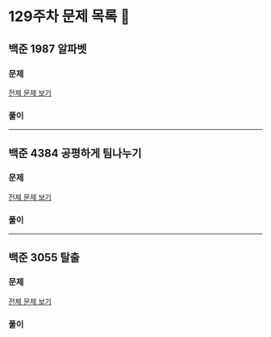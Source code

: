 # 129주차 문제 목록 📝

## 백준 1987 알파벳

### 문제

[전체 문제 보기](https://www.acmicpc.net/problem/2096)    

### 풀이

___

## 백준 4384 공평하게 팀나누기

### 문제

[전체 문제 보기](https://www.acmicpc.net/problem/18869)

### 풀이

___

## 백준 3055 탈출

### 문제

[전체 문제 보기](https://www.acmicpc.net/problem/1602)

### 풀이
